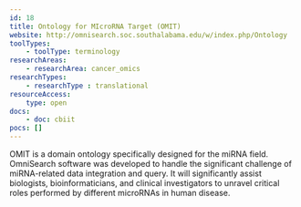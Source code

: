 ```yaml
---
id: 18
title: Ontology for MIcroRNA Target (OMIT)
website: http://omnisearch.soc.southalabama.edu/w/index.php/Ontology 
toolTypes:
    - toolType: terminology
researchAreas:
    - researchArea: cancer_omics
researchTypes:
    - researchType : translational
resourceAccess:
    type: open
docs:
    - doc: cbiit
pocs: []        
---
```

OMIT is a domain ontology specifically designed for the miRNA field. OmniSearch software was developed to handle the significant challenge of miRNA-related data integration and query. It will significantly assist biologists, bioinformaticians, and clinical investigators to unravel critical roles performed by different microRNAs in human disease.
